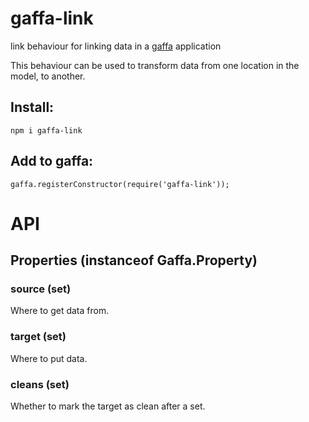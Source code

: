 # gaffa-link

link behaviour for linking data in a [gaffa](https://github.com/gaffa-tape/gaffa-js) application

This behaviour can be used to transform data from one location in the model, to another.

## Install:

    npm i gaffa-link

## Add to gaffa:

    gaffa.registerConstructor(require('gaffa-link'));

# API

## Properties (instanceof Gaffa.Property)

### source (set)

Where to get data from.

### target (set)

Where to put data.

### cleans (set)

Whether to mark the target as clean after a set.